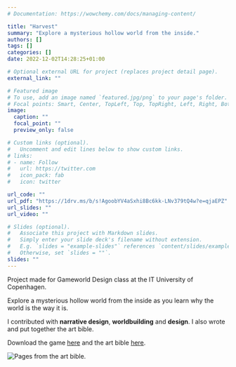 ```yaml
---
# Documentation: https://wowchemy.com/docs/managing-content/

title: "Harvest"
summary: "Explore a mysterious hollow world from the inside."
authors: []
tags: []
categories: []
date: 2022-12-02T14:28:25+01:00

# Optional external URL for project (replaces project detail page).
external_link: ""

# Featured image
# To use, add an image named `featured.jpg/png` to your page's folder.
# Focal points: Smart, Center, TopLeft, Top, TopRight, Left, Right, BottomLeft, Bottom, BottomRight.
image:
  caption: ""
  focal_point: ""
  preview_only: false

# Custom links (optional).
#   Uncomment and edit lines below to show custom links.
# links:
# - name: Follow
#   url: https://twitter.com
#   icon_pack: fab
#   icon: twitter

url_code: ""
url_pdf: "https://1drv.ms/b/s!AgoobYV4aSxhi8Bc6kk-LNv379tQ4w?e=qjaEPZ"
url_slides: ""
url_video: ""

# Slides (optional).
#   Associate this project with Markdown slides.
#   Simply enter your slide deck's filename without extension.
#   E.g. `slides = "example-slides"` references `content/slides/example-slides.md`.
#   Otherwise, set `slides = ""`.
slides: ""
---
```

Project made for Gameworld Design class at the IT University of Copenhagen.

Explore a mysterious hollow world from the inside as you learn why the world is the way it is.

I contributed with **narrative design**, **worldbuilding** and **design**. I also wrote and put together the art bible.

Download the game [here](https://1drv.ms/u/s!AgoobYV4aSxhi8BbZUbokovel-gl6w?e=eTSJm9) and the art bible [here](https://1drv.ms/b/s!AgoobYV4aSxhi8Bc6kk-LNv379tQ4w?e=qjaEPZ).

![Pages from the art bible.](harvest-art.png "Pages from the art bible.")


